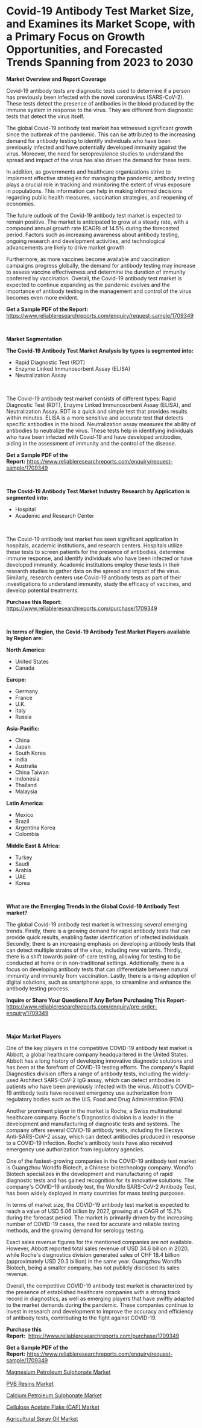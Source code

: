 <p><h1>Covid-19 Antibody Test Market Size, and Examines its Market Scope, with a Primary Focus on Growth Opportunities, and Forecasted Trends Spanning from 2023 to 2030</h1></p><p><strong>Market Overview and Report Coverage</strong></p>
<p><p>Covid-19 antibody tests are diagnostic tests used to determine if a person has previously been infected with the novel coronavirus (SARS-CoV-2). These tests detect the presence of antibodies in the blood produced by the immune system in response to the virus. They are different from diagnostic tests that detect the virus itself.</p><p>The global Covid-19 antibody test market has witnessed significant growth since the outbreak of the pandemic. This can be attributed to the increasing demand for antibody testing to identify individuals who have been previously infected and have potentially developed immunity against the virus. Moreover, the need for seroprevalence studies to understand the spread and impact of the virus has also driven the demand for these tests.</p><p>In addition, as governments and healthcare organizations strive to implement effective strategies for managing the pandemic, antibody testing plays a crucial role in tracking and monitoring the extent of virus exposure in populations. This information can help in making informed decisions regarding public health measures, vaccination strategies, and reopening of economies.</p><p>The future outlook of the Covid-19 antibody test market is expected to remain positive. The market is anticipated to grow at a steady rate, with a compound annual growth rate (CAGR) of 14.5% during the forecasted period. Factors such as increasing awareness about antibody testing, ongoing research and development activities, and technological advancements are likely to drive market growth.</p><p>Furthermore, as more vaccines become available and vaccination campaigns progress globally, the demand for antibody testing may increase to assess vaccine effectiveness and determine the duration of immunity conferred by vaccination. Overall, the Covid-19 antibody test market is expected to continue expanding as the pandemic evolves and the importance of antibody testing in the management and control of the virus becomes even more evident.</p></p>
<p><strong>Get a Sample PDF of the Report:</strong> <a href="https://www.reliableresearchreports.com/enquiry/request-sample/1709349">https://www.reliableresearchreports.com/enquiry/request-sample/1709349</a></p>
<p>&nbsp;</p>
<p><strong>Market Segmentation</strong></p>
<p><strong>The Covid-19 Antibody Test Market Analysis by types is segmented into:</strong></p>
<p><ul><li>Rapid Diagnostic Test (RDT)</li><li>Enzyme Linked Immunosorbent Assay (ELISA)</li><li>Neutralization Assay</li></ul></p>
<p>&nbsp;</p>
<p><p>The Covid-19 antibody test market consists of different types: Rapid Diagnostic Test (RDT), Enzyme Linked Immunosorbent Assay (ELISA), and Neutralization Assay. RDT is a quick and simple test that provides results within minutes. ELISA is a more sensitive and accurate test that detects specific antibodies in the blood. Neutralization assay measures the ability of antibodies to neutralize the virus. These tests help in identifying individuals who have been infected with Covid-19 and have developed antibodies, aiding in the assessment of immunity and the control of the disease.</p></p>
<p><strong>Get a Sample PDF of the Report:</strong>&nbsp;<a href="https://www.reliableresearchreports.com/enquiry/request-sample/1709349">https://www.reliableresearchreports.com/enquiry/request-sample/1709349</a></p>
<p>&nbsp;</p>
<p><strong>The Covid-19 Antibody Test Market Industry Research by Application is segmented into:</strong></p>
<p><ul><li>Hospital</li><li>Academic and Research Center</li></ul></p>
<p>&nbsp;</p>
<p><p>The Covid-19 antibody test market has seen significant application in hospitals, academic institutions, and research centers. Hospitals utilize these tests to screen patients for the presence of antibodies, determine immune response, and identify individuals who have been infected or have developed immunity. Academic institutions employ these tests in their research studies to gather data on the spread and impact of the virus. Similarly, research centers use Covid-19 antibody tests as part of their investigations to understand immunity, study the efficacy of vaccines, and develop potential treatments.</p></p>
<p><strong>Purchase this Report:</strong>&nbsp; <a href="https://www.reliableresearchreports.com/purchase/1709349">https://www.reliableresearchreports.com/purchase/1709349</a></p>
<p>&nbsp;</p>
<p><strong>In terms of Region, the Covid-19 Antibody Test Market Players available by Region are:</strong></p>
<p>
    <p> <strong> North America: </strong>
        <ul>
            <li>United States</li>
            <li>Canada</li>
        </ul>
        </p> 
    <p> <strong> Europe: </strong>
        <ul>
            <li>Germany</li>
            <li>France</li>
            <li>U.K.</li>
            <li>Italy</li>
            <li>Russia</li>
        </ul>
        </p> 
    <p> <strong> Asia-Pacific: </strong>
        <ul>
            <li>China</li>
            <li>Japan</li>
            <li>South Korea</li>
            <li>India</li>
            <li>Australia</li>
            <li>China Taiwan</li>
            <li>Indonesia</li>
            <li>Thailand</li>
            <li>Malaysia</li>
        </ul>
        </p> 
    <p> <strong> Latin America: </strong>
        <ul>
            <li>Mexico</li>
            <li>Brazil</li>
            <li>Argentina Korea</li>
            <li>Colombia</li>
        </ul>
        </p> 
    <p> <strong> Middle East & Africa: </strong>
        <ul>
            <li>Turkey</li>
            <li>Saudi</li>
            <li>Arabia</li>
            <li>UAE</li>
            <li>Korea</li>
        </ul>
    </p>
    </p>
<p>&nbsp;</p>
<p><strong>What are the Emerging Trends in the Global Covid-19 Antibody Test market?</strong></p>
<p><p>The global Covid-19 antibody test market is witnessing several emerging trends. Firstly, there is a growing demand for rapid antibody tests that can provide quick results, enabling faster identification of infected individuals. Secondly, there is an increasing emphasis on developing antibody tests that can detect multiple strains of the virus, including new variants. Thirdly, there is a shift towards point-of-care testing, allowing for testing to be conducted at home or in non-traditional settings. Additionally, there is a focus on developing antibody tests that can differentiate between natural immunity and immunity from vaccination. Lastly, there is a rising adoption of digital solutions, such as smartphone apps, to streamline and enhance the antibody testing process.</p></p>
<p><strong>Inquire or Share Your Questions If Any Before Purchasing This Report</strong>- <a href="https://www.reliableresearchreports.com/enquiry/pre-order-enquiry/1709349">https://www.reliableresearchreports.com/enquiry/pre-order-enquiry/1709349</a></p>
<p>&nbsp;</p>
<p><strong>Major Market Players</strong></p>
<p><p>One of the key players in the competitive COVID-19 antibody test market is Abbott, a global healthcare company headquartered in the United States. Abbott has a long history of developing innovative diagnostic solutions and has been at the forefront of COVID-19 testing efforts. The company's Rapid Diagnostics division offers a range of antibody tests, including the widely-used Architect SARS-CoV-2 IgG assay, which can detect antibodies in patients who have been previously infected with the virus. Abbott's COVID-19 antibody tests have received emergency use authorization from regulatory bodies such as the U.S. Food and Drug Administration (FDA).</p><p>Another prominent player in the market is Roche, a Swiss multinational healthcare company. Roche's Diagnostics division is a leader in the development and manufacturing of diagnostic tests and systems. The company offers several COVID-19 antibody tests, including the Elecsys Anti-SARS-CoV-2 assay, which can detect antibodies produced in response to a COVID-19 infection. Roche's antibody tests have also received emergency use authorization from regulatory agencies.</p><p>One of the fastest-growing companies in the COVID-19 antibody test market is Guangzhou Wondfo Biotech, a Chinese biotechnology company. Wondfo Biotech specializes in the development and manufacturing of rapid diagnostic tests and has gained recognition for its innovative solutions. The company's COVID-19 antibody test, the Wondfo SARS-CoV-2 Antibody Test, has been widely deployed in many countries for mass testing purposes.</p><p>In terms of market size, the COVID-19 antibody test market is expected to reach a value of USD 5.06 billion by 2027, growing at a CAGR of 15.2% during the forecast period. The market is primarily driven by the increasing number of COVID-19 cases, the need for accurate and reliable testing methods, and the growing demand for serology testing.</p><p>Exact sales revenue figures for the mentioned companies are not available. However, Abbott reported total sales revenue of USD 34.6 billion in 2020, while Roche's diagnostics division generated sales of CHF 18.4 billion (approximately USD 20.3 billion) in the same year. Guangzhou Wondfo Biotech, being a smaller company, has not publicly disclosed its sales revenue.</p><p>Overall, the competitive COVID-19 antibody test market is characterized by the presence of established healthcare companies with a strong track record in diagnostics, as well as emerging players that have swiftly adapted to the market demands during the pandemic. These companies continue to invest in research and development to improve the accuracy and efficiency of antibody tests, contributing to the fight against COVID-19.</p></p>
<p><strong>Purchase this Report:</strong>&nbsp;&nbsp;<a href="https://www.reliableresearchreports.com/purchase/1709349">https://www.reliableresearchreports.com/purchase/1709349</a></p>
<p></p>
<p><strong>Get a Sample PDF of the Report:</strong>&nbsp;<a href="https://www.reliableresearchreports.com/enquiry/request-sample/1709349">https://www.reliableresearchreports.com/enquiry/request-sample/1709349</a></p>
<p><p><a href="https://medium.com/@javiermante/magnesium-petroleum-sulphonate-market-competitive-analysis-market-trends-and-forecast-to-2030-8229746eee61">Magnesium Petroleum Sulphonate Market</a></p><p><a href="https://github.com/amonskiyk/Market-Research-Report-List-1/blob/main/pvb-resins-market.md">PVB Resins Market</a></p><p><a href="https://medium.com/@laneygibson1991/calcium-petroleum-sulphonate-market-insights-into-market-cagr-market-trends-and-growth-6a92942f9f0b">Calcium Petroleum Sulphonate Market</a></p><p><a href="https://github.com/surverupesha/Market-Research-Report-List-1/blob/main/cellulose-acetate-flake-caf-market.md">Cellulose Acetate Flake (CAF) Market</a></p><p><a href="https://medium.com/@dashawnmoen/analyzing-agricultural-spray-oil-market-global-industry-perspective-and-forecast-2023-to-2030-3434eb482c9c">Agricultural Spray Oil Market</a></p></p>